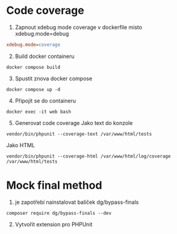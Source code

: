 # Code coverage

1) Zapnout xdebug mode coverage v dockerfile místo xdebug.mode=debug

```ini
xdebug.mode=coverage
```

2) Build docker containeru
```shell
docker compose build
```
3) Spustit znova docker compose
```shell
docker compose up -d
```

4) Připojit se do containeru
```shell
docker exec -it web bash
```

5) Generovat code coverage
Jako text do konzole
```shell
vendor/bin/phpunit --coverage-text /var/www/html/tests
```

Jako HTML
```shell
vendor/bin/phpunit --coverage-html /var/www/html/log/coverage /var/www/html/tests
```

# Mock final method
1) je zapotřebí nainstalovat balíček dg/bypass-finals
```shell
composer require dg/bypass-finals --dev
```

2) Vytvořit extension pro PHPUnit
